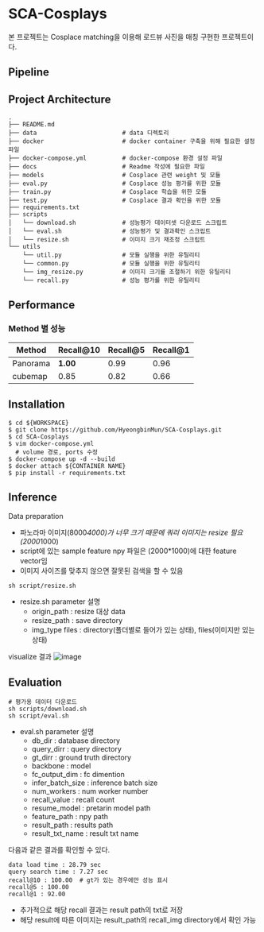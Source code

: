 # SCA-Cosplays
본 프로젝트는 Cosplace matching을 이용해 로드뷰 사진을 매칭 구현한 프로젝트이다.
## Pipeline

## Project Architecture
```shell
.
├── README.md
├── data                        # data 디렉토리
├── docker                      # docker container 구축을 위해 필요한 설정파일
├── docker-compose.yml          # docker-compose 환경 설정 파일
├── docs                        # Readme 작성에 필요한 파일
├── models                      # Cosplace 관련 weight 및 모듈
├── eval.py                     # Cosplace 성능 평가를 위한 모듈
├── train.py                    # Cosplace 학습을 위한 모듈
├── test.py                     # Cosplace 결과 확인을 위한 모듈
├── requirements.txt            
├── scripts      
│   └── download.sh             # 성능평가 데이터셋 다운로드 스크립트
│   └── eval.sh                 # 성능평가 및 결과확인 스크립트
│   └── resize.sh               # 이미지 크기 재조정 스크립트
└── utils
    └── util.py                 # 모듈 실행을 위한 유틸리티
    └── common.py               # 모듈 실행을 위한 유틸리티
    └── img_resize.py           # 이미지 크기를 조절하기 위한 유틸리티
    └── recall.py               # 성능 평가를 위한 유틸리티

```

## Performance
### Method 별 성능
|Method| Recall@10   | Recall@5 | Recall@1 |
|------|----------|-----------|----------|
|Panorama| **1.00**    | 0.99      | 0.96     |
|cubemap| 0.85     | 0.82  | 0.66     |

## Installation
```shell
$ cd ${WORKSPACE}
$ git clone https://github.com/HyeongbinMun/SCA-Cosplays.git
$ cd SCA-Cosplays
$ vim docker-compose.yml
  # volume 경로, ports 수정
$ docker-compose up -d --build
$ docker attach ${CONTAINER NAME}
$ pip install -r requirements.txt
```
## Inference
Data preparation

- 파노라마 이미지(8000*4000)가 너무 크기 때문에 쿼리 이미지는 resize 필요(2000*1000)
- script에 있는 sample feature npy 파일은 (2000*1000)에 대한 feature vector임
- 이미지 사이즈를 맞추지 않으면 잘못된 검색을 할 수 있음
```shell
sh script/resize.sh
```
- resize.sh parameter 설명
  - origin_path : resize 대상 data
  - resize_path : save directory
  - img_type files : directory(폴더별로 들어가 있는 상태), files(이미지만 있는 상태)

visualize 결과
![image](https://user-images.githubusercontent.com/39808596/215614993-f8268b89-acff-4e3b-973c-74d53cfd4853.png)

## Evaluation
```shell
# 평가용 데이터 다운로드
sh scripts/download.sh
sh script/eval.sh
```
- eval.sh parameter 설명
  - db_dir : database directory
  - query_dirr : query directory
  - gt_dirr : ground truth directory
  - backbone : model
  - fc_output_dim : fc dimention
  - infer_batch_size : inference batch size
  - num_workers : num worker number
  - recall_value : recall count
  - resume_model : pretarin model path
  - feature_path : npy path
  - result_path : results path
  - result_txt_name : result txt name

다음과 같은 결과를 확인할 수 있다.
```shell
data load time : 28.79 sec
query search time : 7.27 sec
recall@10 : 100.00  # gt가 있는 경우에만 성능 표시
recall@5 : 100.00
recall@1 : 92.00
```
- 추가적으로 해당 recall 결과는 result path의 txt로 저장
- 해당 result에 따른 이미지는 result_path의 recall_img directory에서 확인 가능
